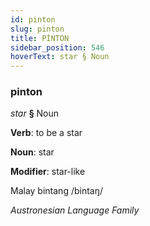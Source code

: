 ```yaml
---
id: pinton
slug: pinton
title: PİNTON
sidebar_position: 546
hoverText: star § Noun
---
```


### pinton

*star* **§** Noun

**Verb**: to be a star

**Noun**: star

**Modifier**: star-like

Malay bintang /bintaŋ/

*Austronesian Language Family*